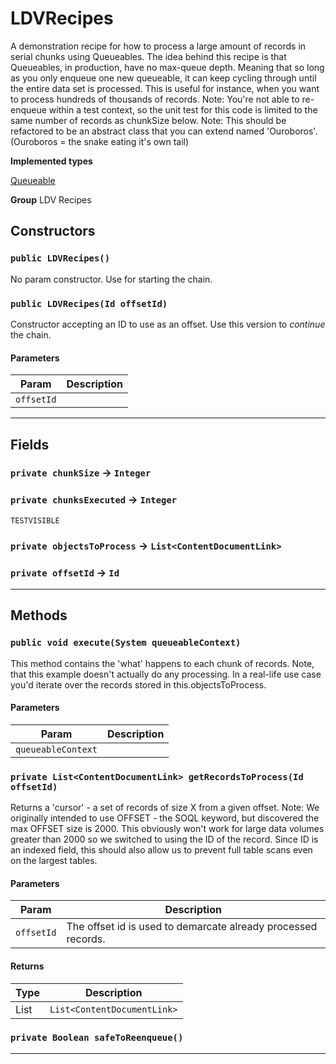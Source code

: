# LDVRecipes

A demonstration recipe for how to process a large amount of
records in serial chunks using Queueables. The idea behind this recipe
is that Queueables, in production, have no max-queue depth. Meaning that so
long as you only enqueue one new queueable, it can keep cycling through until
the entire data set is processed. This is useful for instance, when you want
to process hundreds of thousands of records.
Note: You're not able to re-enqueue within a test context, so the unit test
for this code is limited to the same number of records as chunkSize below.
Note: This should be refactored to be an abstract class that you can extend
named 'Ouroboros'. (Ouroboros = the snake eating it's own tail)


**Implemented types**

[Queueable](Queueable)


**Group** LDV Recipes

## Constructors
### `public LDVRecipes()`

No param constructor. Use for starting the chain.

### `public LDVRecipes(Id offsetId)`

Constructor accepting an ID to use as an offset. Use this version to *continue* the chain.

#### Parameters

|Param|Description|
|---|---|
|`offsetId`||

---
## Fields

### `private chunkSize` → `Integer`


### `private chunksExecuted` → `Integer`

`TESTVISIBLE` 

### `private objectsToProcess` → `List<ContentDocumentLink>`


### `private offsetId` → `Id`


---
## Methods
### `public void execute(System queueableContext)`

This method contains the 'what' happens to each chunk of records. Note, that this example doesn't actually do any processing. In a real-life use case you'd iterate over the records stored in this.objectsToProcess.

#### Parameters

|Param|Description|
|---|---|
|`queueableContext`||

### `private List<ContentDocumentLink> getRecordsToProcess(Id offsetId)`

Returns a 'cursor' - a set of records of size X from a given offset. Note: We originally intended to use OFFSET - the SOQL keyword, but discovered the max OFFSET size is 2000. This obviously won't work for large data volumes greater than 2000 so we switched to using the ID of the record. Since ID is an indexed field, this should also allow us to prevent full table scans even on the largest tables.

#### Parameters

|Param|Description|
|---|---|
|`offsetId`|The offset id is used to demarcate already processed records.|

#### Returns

|Type|Description|
|---|---|
|List<ContentDocumentLink>|`List<ContentDocumentLink>`|

### `private Boolean safeToReenqueue()`
---
